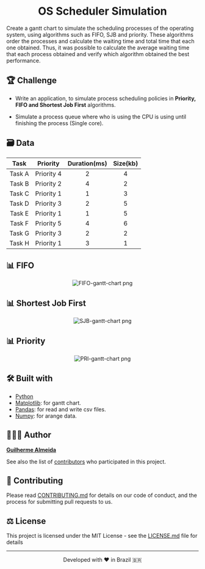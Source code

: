 
<h1 align="center">
  OS Scheduler Simulation
</h1>

Create a gantt chart to simulate the scheduling processes of the operating system, using algorithms such as FIFO, SJB and priority.
These algorithms order the processes and calculate the waiting time and total time that each one obtained. Thus, it was possible to calculate the average waiting time that each process obtained and verify which algorithm obtained the best performance.

## 🏆 Challenge
- Write an application, to simulate process scheduling policies in **Priority, FIFO and Shortest Job First** algorithms.

- Simulate a process queue where who is using the CPU is
using until finishing the process (Single core).

## 🗃️ Data
|Task|Priority|Duration(ms)|Size(kb)|
|:---:|:---:|:---:|:---:|
|Task A|Priority 4|2|4|
|Task B|Priority 2|4|2|
|Task C|Priority 1|1|3|
|Task D|Priority 3|2|5|
|Task E|Priority 1|1|5|
|Task F|Priority 5|4|6|
|Task G|Priority 3|2|2|
|Task H|Priority 1|3|1|

## 📊 FIFO
<p align="center"><img src="https://user-images.githubusercontent.com/45276342/120250291-f09fa300-c253-11eb-9fb5-4c9c3e224933.png" alt="FIFO-gantt-chart png" /></p>

## 📊 Shortest Job First
<p align="center"><img src="https://user-images.githubusercontent.com/45276342/120252071-d9fc4a80-c259-11eb-970d-0e3b3f6b0379.png" alt="SJB-gantt-chart png" /></p>

## 📊 Priority
<p align="center"><img src="https://user-images.githubusercontent.com/45276342/120252106-f00a0b00-c259-11eb-9f61-fbec5348ee7f.png" alt="PRI-gantt-chart png" /></p>


<!-- ## 🛠️ Installation Steps

1. Clone the repository

```bash
git clone git@github.com:GuiSAlmeida/OS-Scheduler.git
```

2. Change the working directory

```bash
cd OS-Scheduler
```

3. Install libs

```bash
pip3 instal ...
```

4. Run main

```bash
python3 main.py
```

🌟 You are all set! -->


## 🛠️ Built with
- [Python](https://www.python.org/)
- [Matplotlib](https://matplotlib.org/): for gantt chart.
- [Pandas](https://pandas.pydata.org/): for read and write csv files.
- [Numpy](https://numpy.org/): for arange data.

## 👨🏻‍💻 Author

[**Guilherme Almeida**](https://guisalmeida.com)

See also the list of [contributors](https://github.com/GuiSAlmeida/bitconv-cli/contributors) who participated in this project.

## 🤝 Contributing

Please read [CONTRIBUTING.md](CONTRIBUTING.md) for details on our code of conduct, and the process for submitting pull requests to us.

## ⚖️ License

This project is licensed under the MIT License - see the [LICENSE.md](LICENSE.md) file for details

<hr>
<p align="center">
Developed with ❤️ in Brazil 🇧🇷
</p>

